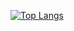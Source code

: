 [![Top Langs](https://github-readme-stats.vercel.app/api/top-langs/?username=abdowns&layout=compact)](https://github.com/anuraghazra/github-readme-stats)
